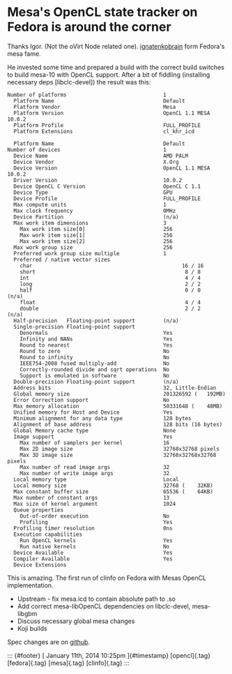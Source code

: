 Mesa\'s OpenCL state tracker on Fedora is around the corner
===========================================================

Thanks Igor. (Not the oVirt Node related one).
[ignatenkobrain](https://fedoraproject.org/wiki/User:Ignatenkobrain)
form Fedora's mesa fame.

He invested some time and prepared a build with the correct build
switches to build mesa-10 with OpenCL support. After a bit of fiddling
(installing necessary deps \[libclc-devel\]) the result was this:

    Number of platforms                               1
      Platform Name                                   Default
      Platform Vendor                                 Mesa
      Platform Version                                OpenCL 1.1 MESA 10.0.2
      Platform Profile                                FULL_PROFILE
      Platform Extensions                             cl_khr_icd

      Platform Name                                   Default
    Number of devices                                 1
      Device Name                                     AMD PALM
      Device Vendor                                   X.Org
      Device Version                                  OpenCL 1.1 MESA 10.0.2
      Driver Version                                  10.0.2
      Device OpenCL C Version                         OpenCL C 1.1
      Device Type                                     GPU
      Device Profile                                  FULL_PROFILE
      Max compute units                               1
      Max clock frequency                             0MHz
      Device Partition                                (n/a)
      Max work item dimensions                        3
        Max work item size[0]                         256
        Max work item size[1]                         256
        Max work item size[2]                         256
      Max work group size                             256
      Preferred work group size multiple              1
      Preferred / native vector sizes                 
        char                                                16 / 16      
        short                                                8 / 8       
        int                                                  4 / 4       
        long                                                 2 / 2       
        half                                                 0 / 0        (n/a)
        float                                                4 / 4       
        double                                               2 / 2        (n/a)
      Half-precision   Floating-point support         (n/a)
      Single-precision Floating-point support        
        Denormals                                     Yes
        Infinity and NANs                             Yes
        Round to nearest                              Yes
        Round to zero                                 No
        Round to infinity                             No
        IEEE754-2008 fused multiply-add               No
        Correctly-rounded divide and sqrt operations  No
        Support is emulated in software               No
      Double-precision Floating-point support         (n/a)
      Address bits                                    32, Little-Endian
      Global memory size                              201326592 (   192MB)
      Error Correction support                        No
      Max memory allocation                           50331648 (    48MB)
      Unified memory for Host and Device              Yes
      Minimum alignment for any data type             128 bytes
      Alignment of base address                       128 bits (16 bytes)
      Global Memory cache type                        None
      Image support                                   Yes
        Max number of samplers per kernel             16
        Max 2D image size                             32768x32768 pixels
        Max 3D image size                             32768x32768x32768 pixels
        Max number of read image args                 32
        Max number of write image args                32
      Local memory type                               Local
      Local memory size                               32768 (    32KB)
      Max constant buffer size                        65536 (    64KB)
      Max number of constant args                     13
      Max size of kernel argument                     1024
      Queue properties                                
        Out-of-order execution                        No
        Profiling                                     Yes
      Profiling timer resolution                      0ns
      Execution capabilities                          
        Run OpenCL kernels                            Yes
        Run native kernels                            No
      Device Available                                Yes
      Compiler Available                              Yes
      Device Extensions                               

This is amazing. The first run of clinfo on Fedora with Mesas OpenCL
implementation.

-   Upstream - fix mesa.icd to contain absolute path to .so
-   Add correct mesa-libOpenCL dependencies on libclc-devel, mesa-libgbm
-   Discuss necessary global mesa changes
-   Koji builds

Spec changes are on
[github](https://github.com/fabiand/mesa-spec/compare/master...opencl).

::: {#footer}
[ January 11th, 2014 10:25pm ]{#timestamp} [opencl]{.tag} [fedora]{.tag}
[mesa]{.tag} [clinfo]{.tag}
:::
